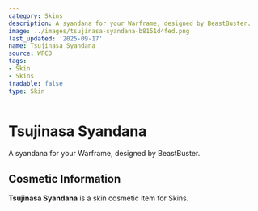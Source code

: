 ```yaml
---
category: Skins
description: A syandana for your Warframe, designed by BeastBuster.
image: ../images/tsujinasa-syandana-b8151d4fed.png
last_updated: '2025-09-17'
name: Tsujinasa Syandana
source: WFCD
tags:
- Skin
- Skins
tradable: false
type: Skin
---
```


# Tsujinasa Syandana

A syandana for your Warframe, designed by BeastBuster.

## Cosmetic Information

**Tsujinasa Syandana** is a skin cosmetic item for Skins.

